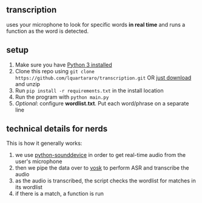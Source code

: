 ## transcription
uses your microphone to look for specific words **in real time** and runs a function as the word is detected.

## setup
1. Make sure you have [Python 3 installed](https://www.python.org/downloads/)
2. Clone this repo using `git clone https://github.com/lquartararo/transcription.git` OR [just download](https://github.com/lquartararo/transcription/archive/refs/heads/main.zip) and unzip
3. Run `pip install -r requirements.txt` in the install location
4. Run the program with `python main.py`
5. *Optional*: configure **wordlist.txt**. Put each word/phrase on a separate line

## technical details for nerds
This is how it generally works:
1. we use [python-sounddevice](https://github.com/spatialaudio/python-sounddevice) in order to get real-time audio from the user's microphone
2. then we pipe the data over to [vosk](https://github.com/alphacep/vosk-api) to perform ASR and transcribe the audio
3. as the audio is transcribed, the script checks the wordlist for matches in its wordlist
4. if there is a match, a function is run
